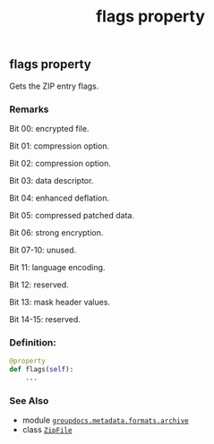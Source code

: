 ﻿---
title: flags property
second_title: GroupDocs.Metadata for Python via .NET API References
description: 
type: docs
url: /python-net/groupdocs.metadata.formats.archive/zipfile/flags/
is_root: false
weight: 130
---

## flags property


Gets the ZIP entry flags.

### Remarks 


Bit 00: encrypted file. 

Bit 01: compression option. 
 
Bit 02: compression option. 
 
Bit 03: data descriptor. 

Bit 04: enhanced deflation. 

Bit 05: compressed patched data. 

Bit 06: strong encryption. 

Bit 07-10: unused. 

Bit 11: language encoding. 

Bit 12: reserved. 

Bit 13: mask header values. 

Bit 14-15: reserved.
### Definition:
```python
@property
def flags(self):
    ...
```

### See Also
* module [`groupdocs.metadata.formats.archive`](../../)
* class [`ZipFile`](/metadata/python-net/groupdocs.metadata.formats.archive/zipfile)
